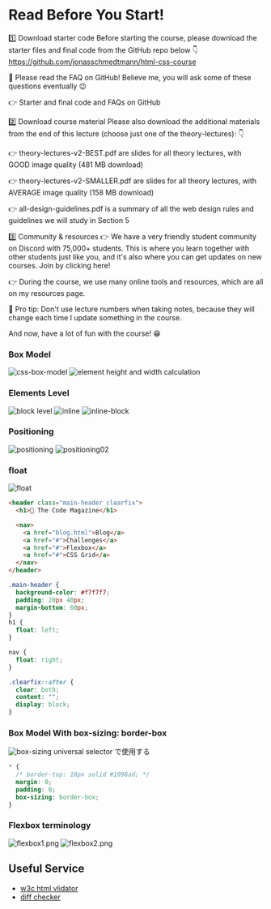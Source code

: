 # Read Before You Start!

1️⃣ Download starter code
Before starting the course, please download the starter files and final code from the GitHub repo below 👇
https://github.com/jonasschmedtmann/html-css-course

🚨 Please read the FAQ on GitHub! Believe me, you will ask some of these questions eventually 😉

👉 Starter and final code and FAQs on GitHub

2️⃣ Download course material
Please also download the additional materials from the end of this lecture (choose just one of the theory-lectures): 👇

👉 theory-lectures-v2-BEST.pdf are slides for all theory lectures, with GOOD image quality (481 MB download)

👉 theory-lectures-v2-SMALLER.pdf are slides for all theory lectures, with AVERAGE image quality (158 MB download)

👉 all-design-guidelines.pdf is a summary of all the web design rules and guidelines we will study in Section 5

3️⃣ Community & resources
👉 We have a very friendly student community on Discord with 75,000+ students. This is where you learn together with other students just like you, and it's also where you can get updates on new courses. Join by clicking here!

👉 During the course, we use many online tools and resources, which are all on my resources page.

👋 Pro tip: Don't use lecture numbers when taking notes, because they will change each time I update something in the course.

And now, have a lot of fun with the course! 😁

### Box Model

![css-box-model](./img/css-box-model.png)
![element height and width calculation](./img/height-and-width-calculation.png)

### Elements Level

![block level](./img/block-level.png)
![inline](./img/inline.png)
![inline-block](./img/inline-block.png)

### Positioning

![positioning](./img/positioning.png)
![positioning02](./img/positioning02.png)

### float

![float](./img/float.png)

```html
<header class="main-header clearfix">
  <h1>📘 The Code Magazine</h1>

  <nav>
    <a href="blog.html">Blog</a>
    <a href="#">Challenges</a>
    <a href="#">Flexbox</a>
    <a href="#">CSS Grid</a>
  </nav>
</header>
```

```css
.main-header {
  background-color: #f7f7f7;
  padding: 20px 40px;
  margin-bottom: 60px;
}
h1 {
  float: left;
}

nav {
  float: right;
}

.clearfix::after {
  clear: both;
  content: "";
  display: block;
}
```

### Box Model With box-sizing: border-box

![box-sizing](./img/box-sizing.png)
universal selector で使用する

```css
* {
  /* border-top: 10px solid #1098ad; */
  margin: 0;
  padding: 0;
  box-sizing: border-box;
}
```

### Flexbox terminology

![flexbox1.png](./img/flexbox1.png)
![flexbox2.png](./img/flexbox2.png)

## Useful Service

- [w3c html vlidator](https://validator.w3.org/)
- [diff checker](https://www.diffchecker.com/)
